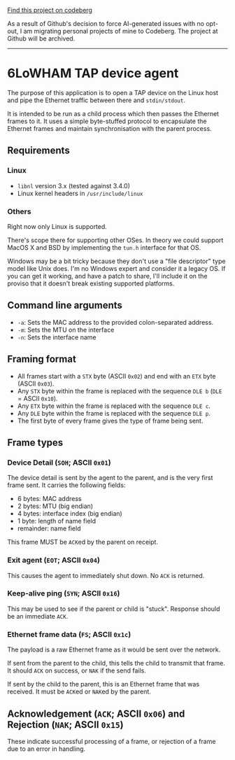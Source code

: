 [Find this project on codeberg](https://codeberg.org/sjlongland/6lowham-tap-agent)

As a result of Github's decision to force AI-generated issues with no opt-out,
I am migrating personal projects of mine to Codeberg.  The project at Github
will be archived.

----

# 6LoWHAM TAP device agent

The purpose of this application is to open a TAP device on the Linux host
and pipe the Ethernet traffic between there and `stdin/stdout`.

It is intended to be run as a child process which then passes the Ethernet
frames to it.  It uses a simple byte-stuffed protocol to encapsulate the
Ethernet frames and maintain synchronisation with the parent process.

## Requirements

### Linux

* `libnl` version 3.x (tested against 3.4.0)
* Linux kernel headers in `/usr/include/linux`

### Others

Right now only Linux is supported.

There's scope there for supporting other OSes.  In theory we could support
MacOS X and BSD by implementing the `tun.h` interface for that OS.

Windows may be a bit tricky because they don't use a "file descriptor" type
model like Unix does.  I'm no Windows expert and consider it a legacy OS.  If
you can get it working, and have a patch to share, I'll include it on the
proviso that it doesn't break existing supported platforms.

## Command line arguments

* `-a`: Sets the MAC address to the provided colon-separated address.
* `-m`: Sets the MTU on the interface
* `-n`: Sets the interface name

## Framing format

* All frames start with a `STX` byte (ASCII `0x02`) and end with an `ETX` byte
  (ASCII `0x03`).
* Any `STX` byte within the frame is replaced with the sequence `DLE b`
  (`DLE` = ASCII `0x10`).
* Any `ETX` byte within the frame is replaced with the sequence `DLE c`.
* Any `DLE` byte within the frame is replaced with the sequence `DLE p`.
* The first byte of every frame gives the type of frame being sent.

## Frame types

### Device Detail (`SOH`; ASCII `0x01`)

The device detail is sent by the agent to the parent, and is the very first
frame sent.  It carries the following fields:

* 6 bytes: MAC address
* 2 bytes: MTU (big endian)
* 4 bytes: interface index (big endian)
* 1 byte: length of name field
* remainder: name field

This frame MUST be `ACK`ed by the parent on receipt.

### Exit agent (`EOT`; ASCII `0x04`)

This causes the agent to immediately shut down.  No `ACK` is returned.

### Keep-alive ping (`SYN`; ASCII `0x16`)

This may be used to see if the parent or child is "stuck".  Response should
be an immediate `ACK`.

### Ethernet frame data (`FS`; ASCII `0x1c`)

The payload is a raw Ethernet frame as it would be sent over the network.

If sent from the parent to the child, this tells the child to transmit that
frame.  It should `ACK` on success, or `NAK` if the send fails.

If sent by the child to the parent, this is an Ethernet frame that was
received.  It must be `ACK`ed or `NAK`ed by the parent.

## Acknowledgement (`ACK`; ASCII `0x06`) and Rejection (`NAK`; ASCII `0x15`)

These indicate successful processing of a frame, or rejection of a frame due to
an error in handling.
